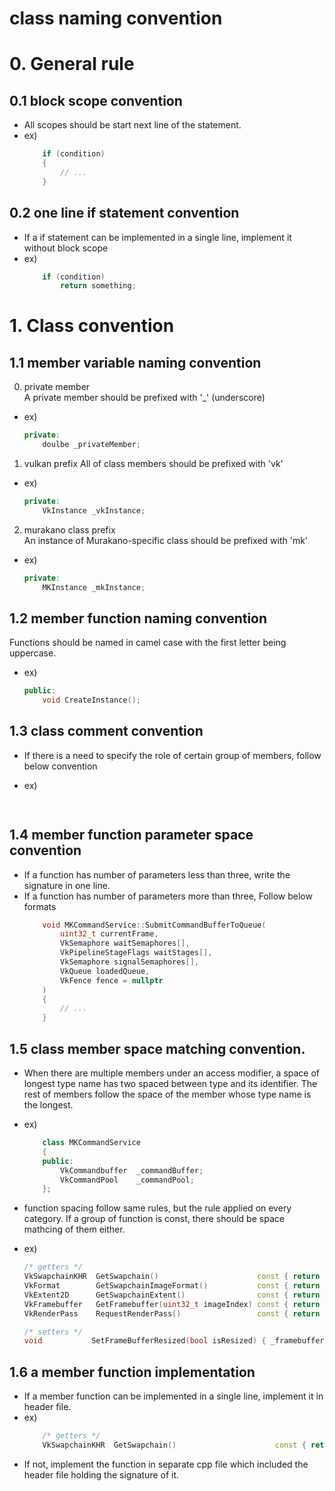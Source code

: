 # class naming convention

# 0. General rule

## 0.1 block scope convention
- All scopes should be start next line of the statement.
- ex)
	```cpp
		if (condition)
		{
			// ...
		}
	```

## 0.2 one line if statement convention
- If a if statement can be implemented in a single line, implement it without block scope
- ex)
	```cpp
		if (condition) 
			return something;
	```

# 1. Class convention

## 1.1 member variable naming convention
0. private member		
A private member should be prefixed with '_' (underscore)

- ex)
	```cpp
	private:
		doulbe _privateMember;
	```

1. vulkan prefix
All of class members should be prefixed with 'vk'

- ex)
	```cpp
	private:
		VkInstance _vkInstance;
	```

2. murakano class prefix				
An instance of Murakano-specific class should be prefixed with 'mk'
 
- ex)
	```cpp
	private:
		MKInstance _mkInstance;
	```


## 1.2 member function naming convention

Functions should be named in camel case with the first letter being uppercase.

- ex)
	```cpp
	public:
		void CreateInstance();
	```

## 1.3 class comment convention
- If there is a need to specify the role of certain group of members, follow below convention

- ex)
	```cpp
		
	```


## 1.4 member function parameter space convention
- If a function has number of parameters less than three, write the signature in one line.
- If a function has number of parameters more than three, Follow below formats
	```cpp
		void MKCommandService::SubmitCommandBufferToQueue(
			uint32_t currentFrame, 
			VkSemaphore waitSemaphores[], 
			VkPipelineStageFlags waitStages[], 
			VkSemaphore signalSemaphores[], 
			VkQueue loadedQueue, 
			VkFence fence = nullptr
		)
		{
			// ...
		}
	```

## 1.5 class member space matching convention.
- When there are multiple members under an access modifier, a space of longest type name has two spaced between type and its identifier.
The rest of members follow the space of the member whose type name is the longest.
- ex)
	```cpp
		class MKCommandService
		{
		public:
			VkCommandbuffer  _commandBuffer;
			VkCommandPool	 _commandPool;
		};
	```


- function spacing follow same rules, but the rule applied on every category.
If a group of function is const, there should be space mathcing of them either.
- ex)
	```cpp
	/* getters */
	VkSwapchainKHR  GetSwapchain()			            const { return _vkSwapchain; }
	VkFormat	    GetSwapchainImageFormat()           const { return _vkSwapchainImageFormat; }
	VkExtent2D	    GetSwapchainExtent()	            const { return _vkSwapchainExtent; }
	VkFramebuffer   GetFramebuffer(uint32_t imageIndex) const { return _vkSwapchainFramebuffers[imageIndex]; }
	VkRenderPass    RequestRenderPass()                 const { return _mkRenderPassPtr->GetRenderPass(); }

	/* setters */
	void		   SetFrameBufferResized(bool isResized) { _framebufferResized = isResized; }
	```

## 1.6 a member function implementation
- If a member function can be implemented in a single line, implement it in header file.
- ex)
	```cpp
		/* getters */
		VkSwapchainKHR  GetSwapchain()			            const { return _vkSwapchain; }
	```
- If not, implement the function in separate cpp file which included the header file holding the signature of it.